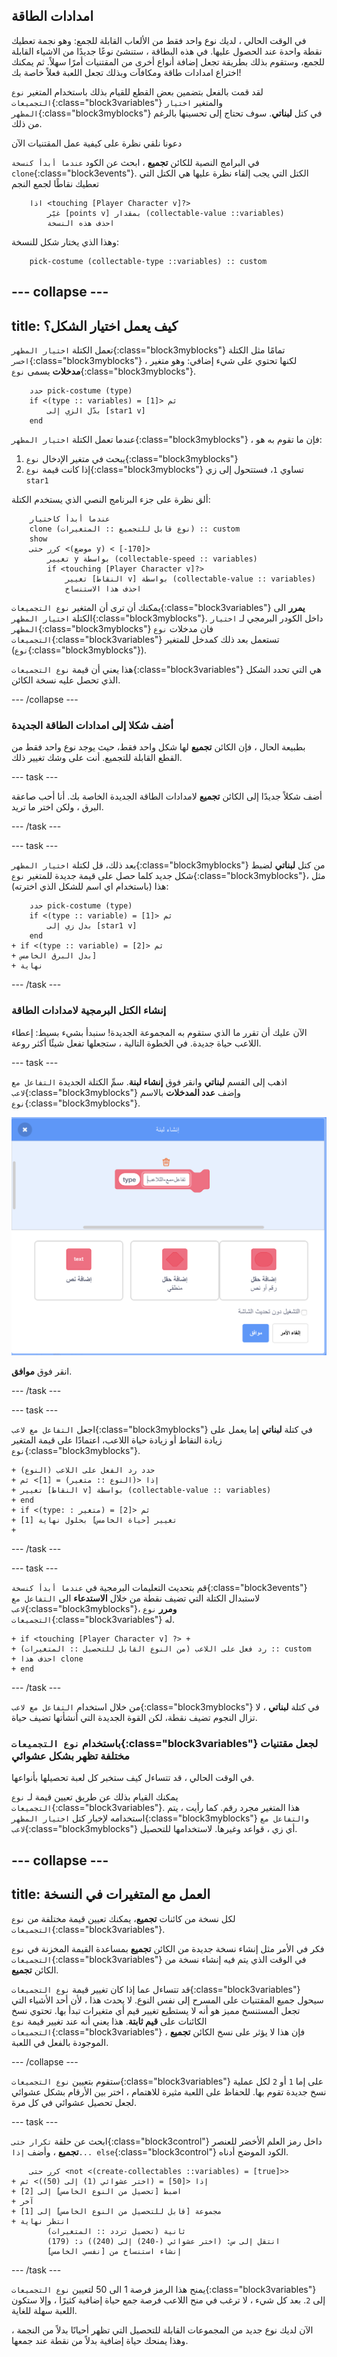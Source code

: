## امدادات الطاقة

في الوقت الحالي ، لديك نوع واحد فقط من الألعاب القابلة للجمع: وهو نجمة تعطيك نقطة واحدة عند الحصول عليها. في هذه البطاقة ، ستنشئ نوعًا جديدًا من الاشياء القابلة للجمع، وستقوم بذلك بطريقة تجعل إضافة أنواع أخرى من المقتنيات أمرًا سهلاً. ثم يمكنك اختراع امدادات طاقة ومكافآت وبذلك تجعل اللعبة فعلاً خاصة بك!

لقد قمت بالفعل بتضمين بعض القطع للقيام بذلك باستخدام المتغير `نوع التجميعات`{:class="block3variables"} والمتغير `اختيار المظهر`{:class="block3myblocks"} في كتل **لبناتي**. سوف تحتاج إلى تحسينها بالرغم من ذلك.

دعونا نلقي نظرة على كيفية عمل المقتنيات الآن

في البرامج النصية للكائن **تجميع** ، ابحث عن الكود `عندما أبدأ كنسخة clone`{:class="block3events"}. الكتل التي يجب إلقاء نظرة عليها هي الكتل التي تعطيك نقاطًا لجمع النجم

```blocks3
    اذا <touching [Player Character v]?> 
        غيّر [points v] بمقدار (collectable-value ::variables)
        احذف هذه النسخة
```

وهذا الذي يختار شكل للنسخة:

```blocks3
    pick-costume (collectable-type ::variables) :: custom
```

--- collapse ---
---
title: كيف يعمل اختيار الشكل؟
---

تعمل الكتلة `اختيار المظهر`{:class="block3myblocks"} تمامًا مثل الكتلة `اخسر`{:class="block3myblocks"} ، لكنها تحتوي على شيء إضافي: وهو متغير **مدخلات** يسمى `نوع`{:class="block3myblocks"}.

```blocks3
    حدد pick-costume (type)
    if <(type :: variables) = [1]> ثم
        بدّل الزي إلى [star1 v]
    end
```

عندما تعمل الكتلة `اختيار المظهر`{:class="block3myblocks"} ، فإن ما تقوم به هو:

1. يبحث في متغير الإدخال `نوع`{:class="block3myblocks"}
2. إذا كانت قيمة `نوع`{:class="block3myblocks"} تساوي `1`، فستتحول إلى زي `star1`

ألق نظرة على جزء البرنامج النصي الذي يستخدم الكتلة:

```blocks3
    عندما أبدأ كاختيار
    clone (نوع قابل للتجميع :: المتغيرات) :: custom
    show
    كرر حتى <(موضع y) < [-170]>
        تغيير y بواسطة (collectable-speed :: variables)
        if <touching [Player Character v]?>
            تغيير [النقاط v] بواسطة (collectable-value :: variables)
            احذف هذا الاستنساخ
```

يمكنك أن ترى أن المتغير `نوع التجميعات`{:class="block3variables"} **يمرر** الى الكتلة `اختيار المظهر`{:class="block3myblocks"}. داخل الكودر البرمجي لـ `اختيار المظهر`{:class="block3myblocks"} فان مدخلات `نوع التجميعات`{:class="block3variables"} تستعمل بعد ذلك كمدخل للمتغير (`نوع`{:class="block3myblocks"}).

هذا يعني أن قيمة `نوع التجميعات`{:class="block3variables"} هي التي تحدد الشكل الذي تحصل عليه نسخة الكائن.

--- /collapse ---

### أضف شكلا إلى امدادات الطاقة الجديدة

بطبيعة الحال ، فإن الكائن **تجميع** لها شكل واحد فقط، حيث يوجد نوع واحد فقط من القطع القابلة للتجميع. أنت على وشك تغيير ذلك.

--- task ---

أضف شكلاً جديدًا إلى الكائن **تجميع** لامدادات الطاقة الجديدة الخاصة بك. أنا أحب صاعقة البرق ، ولكن اختر ما تريد.

--- /task ---

--- task ---

بعد ذلك، قل لكتلة `اختيار المظهر`{:class="block3myblocks"} من كتل **لبناتي** لضبط شكل جديد كلما حصل على قيمة جديدة للمتغير `نوع`{:class="block3myblocks"}، مثل هذا (باستخدام اي اسم للشكل الذي اخترته):

```blocks3
    حدد pick-costume (type)
    if <(type :: variable) = [1]> ثم
        بدل زي إلى [star1 v]
    end
+ if <(type :: variable) = [2]> ثم
+ بدل البرق الخامس]
+ نهاية
```

--- /task ---

### إنشاء الكتل البرمجية لامدادات الطاقة

الآن عليك أن تقرر ما الذي ستقوم به المجموعة الجديدة! سنبدأ بشيء بسيط: إعطاء اللاعب حياة جديدة. في الخطوة التالية ، ستجعلها تفعل شيئًا أكثر روعة.

--- task ---

اذهب إلى القسم **لبناتي** وانقر فوق **إنشاء لبنة**. سمِّ الكتلة الجديدة `التفاعل مع لاعب`{:class="block3myblocks"} وإضف **عدد المدخلات** بالاسم `نوع`{:class="block3myblocks"}.

![اكتب اسم الكتلة](images/powerupMakeName.png)

انقر فوق **موافق**.

--- /task ---

--- task ---

اجعل `التفاعل مع لاعب`{:class="block3myblocks"} في كتلة **لبناتي** إما يعمل على زيادة النقاط أو زيادة حياة اللاعب، اعتمادًا على قيمة المتغير `نوع`{:class="block3myblocks"}.

```blocks3
+ حدد رد الفعل على اللاعب (النوع)
+ إذا <(النوع :: متغير) = [1]> ثم
+ تغيير [النقاط v] بواسطة (collectable-value :: variables)
+ end
+ if <(type: : متغير) = [2]> ثم
+ تغيير [حياة الخامس] بحلول نهاية [1]
+
```

--- /task ---

--- task ---

قم بتحديث التعليمات البرمجية في `عندما أبدأ كنسخة`{:class="block3events"} لاستبدال الكتلة التي تضيف نقطة من خلال **الاستدعاء** الى `التفاعل مع لاعب`{:class="block3myblocks"}، **ومرر** `نوع التجميعات`{:class="block3variables"} له.

```blocks3
+ if <touching [Player Character v] ?> +
+ رد فعل على اللاعب (من النوع القابل للتحصيل :: المتغيرات) :: custom
+ احذف هذا clone
+ end
```

--- /task ---

من خلال استخدام `التفاعل مع لاعب`{:class="block3myblocks"} في كتلة **لبناتي** ، لا تزال النجوم تضيف نقطة، لكن القوة الجديدة التي أنشأتها تضيف حياة.

### باستخدام `نوع التجميعات`{:class="block3variables"} لجعل مقتنيات مختلفة تظهر بشكل عشوائي

في الوقت الحالي ، قد تتساءل كيف ستخبر كل لعبة تحصيلها بأنواعها.

يمكنك القيام بذلك عن طريق تعيين قيمة لـ `نوع التجميعات`{:class="block3variables"}. هذا المتغير مجرد رقم. كما رأيت ، يتم استخدامه لإخبار كتل `اختيار المظهر`{:class="block3myblocks"} و`التفاعل مع لاعب`{:class="block3myblocks"} أي زي ، قواعد وغيرها. لاستخدامها للتحصيل.

--- collapse ---
---
title: العمل مع المتغيرات في النسخة
---

لكل نسخة من كائنات **تجميع**، يمكنك تعيين قيمة مختلفة من `نوع التجميعات`{:class="block3variables"}.

فكر في الأمر مثل إنشاء نسخة جديدة من الكائن **تجميع** بمساعدة القيمة المخزنة في `نوع التجميعات`{:class="block3variables"} في الوقت الذي يتم فيه إنشاء نسخة من الكائن **تجميع**.

قد تتساءل عما إذا كان تغيير قيمة `نوع التجميعات`{:class="block3variables"} سيحول جميع المقتنيات على المسرح إلى نفس النوع. لا يحدث هذا ، لأن أحد الأشياء التي تجعل المستنسخ مميز هو أنه لا يستطيع تغيير قيم أي متغيرات تبدأ بها. تحتوي نسخ الكائنات على **قيم ثابتة**. هذا يعني أنه عند تغيير قيمة `نوع التجميعات`{:class="block3variables"} ، فإن هذا لا يؤثر على نسخ الكائن **تجميع** الموجودة بالفعل في اللعبة.

--- /collapse ---

ستقوم بتعيين `نوع التجميعات`{:class="block3variables"} على إما `1` أو `2` لكل عملية نسخ جديدة تقوم بها. للحفاظ على اللعبة مثيرة للاهتمام ، اختر بين الأرقام بشكل عشوائي لجعل تحصيل عشوائي في كل مرة.

--- task ---

ابحث عن حلقة `تكرار حتى`{:class="block3control"} داخل رمز العلم الأخضر للعنصر **تجميع** ، وأضف `إذا... else`{:class="block3control"} الكود الموضح أدناه.

```blocks3
    كرر حتى <not <(create-collectables ::variables) = [true]>>
+ إذا <[50] = (اختر عشوائي (1) إلى (50))> ثم
+ اضبط [تحصيل من النوع الخامس] إلى [2]
+ آخر
+ مجموعة [قابل للتحصيل من النوع الخامس] إلى [1]
+ انتظر نهاية
        (تحصيل تردد :: المتغيرات) ثانية
        انتقل إلى س: (اختر عشوائي (-240) إلى (240)) ذ: (179)
        إنشاء استنساخ من [نفسي الخامس]
```

--- /task ---

يمنح هذا الرمز فرصة 1 الى 50 لتعيين `نوع التجميعات`{:class="block3variables"} إلى `2`. بعد كل شيء ، لا ترغب في منح اللاعب فرصة جمع حياة إضافية كثيرًا ، وإلا ستكون اللعبة سهلة للغاية.

الآن لديك نوع جديد من المجموعات القابلة للتحصيل التي تظهر أحيانًا بدلاً من النجمة ، وهذا يمنحك حياة إضافية بدلاً من نقطة عند جمعها.